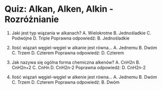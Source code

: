  # Quiz: Alkan, Alken, Alkin - Rozróżnianie

1. Jaki jest typ wiązania w alkanach?
   A. Wielokrotne
   B. Jednośladkie
   C. Podwójne
   D. Triple
   Poprawna odpowiedź: B. Jednośladkie

2. Ilość wiązań węgiel-węgiel w alkanie jest równa...
   A. Jednemu
   B. Dwóm
   C. Trzem
   D. Czterem
   Poprawna odpowiedź: D. Czterem

3. Jak nazywa się ogólna forma chemiczna alkenów?
   A. CnH2n
   B. CnH2n+2
   C. CnHn
   D. CnH2n-2
   Poprawna odpowiedź: D. CnH2n-2

4. Ilość wiązań węgiel-węgiel w alkenie jest równa...
   A. Jednemu
   B. Dwóm
   C. Trzem
   D. Czterem
   Poprawna odpowiedź: B. Dwóm

